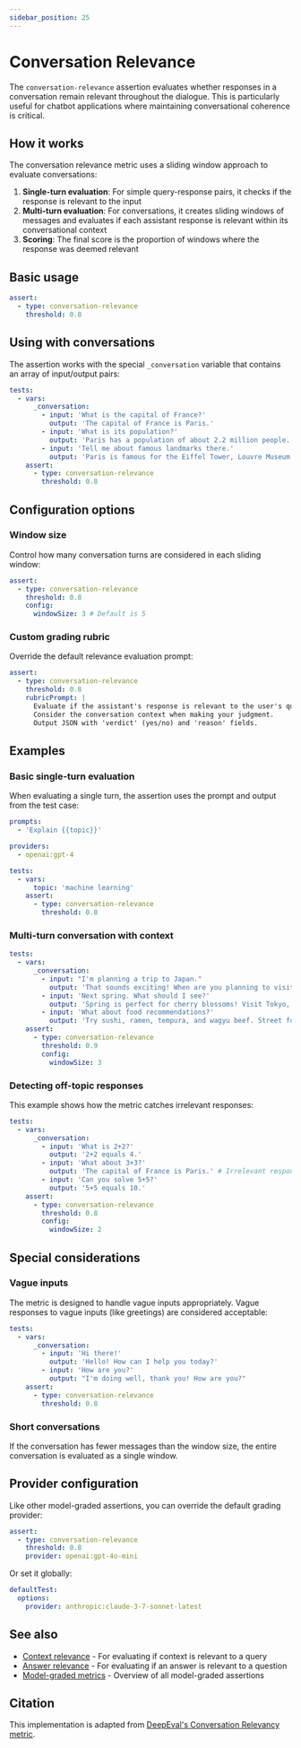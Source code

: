 ```yaml
---
sidebar_position: 25
---
```


# Conversation Relevance

The `conversation-relevance` assertion evaluates whether responses in a conversation remain relevant throughout the dialogue. This is particularly useful for chatbot applications where maintaining conversational coherence is critical.

## How it works

The conversation relevance metric uses a sliding window approach to evaluate conversations:

1. **Single-turn evaluation**: For simple query-response pairs, it checks if the response is relevant to the input
2. **Multi-turn evaluation**: For conversations, it creates sliding windows of messages and evaluates if each assistant response is relevant within its conversational context
3. **Scoring**: The final score is the proportion of windows where the response was deemed relevant

## Basic usage

```yaml
assert:
  - type: conversation-relevance
    threshold: 0.8
```

## Using with conversations

The assertion works with the special `_conversation` variable that contains an array of input/output pairs:

```yaml
tests:
  - vars:
      _conversation:
        - input: 'What is the capital of France?'
          output: 'The capital of France is Paris.'
        - input: 'What is its population?'
          output: 'Paris has a population of about 2.2 million people.'
        - input: 'Tell me about famous landmarks there.'
          output: 'Paris is famous for the Eiffel Tower, Louvre Museum, and Notre-Dame Cathedral.'
    assert:
      - type: conversation-relevance
        threshold: 0.8
```

## Configuration options

### Window size

Control how many conversation turns are considered in each sliding window:

```yaml
assert:
  - type: conversation-relevance
    threshold: 0.8
    config:
      windowSize: 3 # Default is 5
```

### Custom grading rubric

Override the default relevance evaluation prompt:

```yaml
assert:
  - type: conversation-relevance
    threshold: 0.8
    rubricPrompt: |
      Evaluate if the assistant's response is relevant to the user's query.
      Consider the conversation context when making your judgment.
      Output JSON with 'verdict' (yes/no) and 'reason' fields.
```

## Examples

### Basic single-turn evaluation

When evaluating a single turn, the assertion uses the prompt and output from the test case:

```yaml
prompts:
  - 'Explain {{topic}}'

providers:
  - openai:gpt-4

tests:
  - vars:
      topic: 'machine learning'
    assert:
      - type: conversation-relevance
        threshold: 0.8
```

### Multi-turn conversation with context

```yaml
tests:
  - vars:
      _conversation:
        - input: "I'm planning a trip to Japan."
          output: 'That sounds exciting! When are you planning to visit?'
        - input: 'Next spring. What should I see?'
          output: 'Spring is perfect for cherry blossoms! Visit Tokyo, Kyoto, and Mount Fuji.'
        - input: 'What about food recommendations?'
          output: 'Try sushi, ramen, tempura, and wagyu beef. Street food markets are amazing too!'
    assert:
      - type: conversation-relevance
        threshold: 0.9
        config:
          windowSize: 3
```

### Detecting off-topic responses

This example shows how the metric catches irrelevant responses:

```yaml
tests:
  - vars:
      _conversation:
        - input: 'What is 2+2?'
          output: '2+2 equals 4.'
        - input: 'What about 3+3?'
          output: 'The capital of France is Paris.' # Irrelevant response
        - input: 'Can you solve 5+5?'
          output: '5+5 equals 10.'
    assert:
      - type: conversation-relevance
        threshold: 0.8
        config:
          windowSize: 2
```

## Special considerations

### Vague inputs

The metric is designed to handle vague inputs appropriately. Vague responses to vague inputs (like greetings) are considered acceptable:

```yaml
tests:
  - vars:
      _conversation:
        - input: 'Hi there!'
          output: 'Hello! How can I help you today?'
        - input: 'How are you?'
          output: "I'm doing well, thank you! How are you?"
    assert:
      - type: conversation-relevance
        threshold: 0.8
```

### Short conversations

If the conversation has fewer messages than the window size, the entire conversation is evaluated as a single window.

## Provider configuration

Like other model-graded assertions, you can override the default grading provider:

```yaml
assert:
  - type: conversation-relevance
    threshold: 0.8
    provider: openai:gpt-4o-mini
```

Or set it globally:

```yaml
defaultTest:
  options:
    provider: anthropic:claude-3-7-sonnet-latest
```

## See also

- [Context relevance](/docs/configuration/expected-outputs/model-graded/context-relevance) - For evaluating if context is relevant to a query
- [Answer relevance](/docs/configuration/expected-outputs/model-graded/answer-relevance) - For evaluating if an answer is relevant to a question
- [Model-graded metrics](/docs/configuration/expected-outputs/model-graded) - Overview of all model-graded assertions

## Citation

This implementation is adapted from [DeepEval's Conversation Relevancy metric](https://docs.confident-ai.com/docs/metrics-conversation-relevancy).
